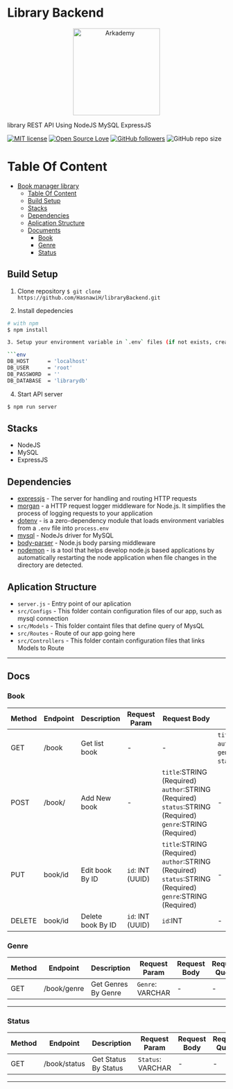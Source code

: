 # Library Backend

<p align = "center"><a href="https://www.arkademy.com/" target="blank"><img src="https://www.arkademy.com/img/logo%20arkademy-01.9c1222ba.png" width="200" alt="Arkademy" /></a></p>

library REST API Using NodeJS MySQL ExpressJS

[![MIT license](http://img.shields.io/badge/license-MIT-brightgreen.svg)](http://opensource.org/licenses/MIT)
[![Open Source Love](https://badges.frapsoft.com/os/v1/open-source.svg?v=102)](https://github.com/ellerbrock/open-source-badge/)
[![GitHub followers](https://img.shields.io/github/followers/iyansr?style=social)](https://github.com/iyansr?tab=followers)
![GitHub repo size](https://img.shields.io/github/repo-size/iyansr/novel-library-api)

# Table Of Content

- [Book manager library](#book-manager-library)
  - [Table Of Content](#table-of-content)
  - [Build Setup](#build-setup)
  - [Stacks](#stacks)
  - [Dependencies](#dependencies)
  - [Aplication Structure](#aplication-Structure)
  - [Documents](#docs)
    - [Book](#Book)
    - [Genre](#genre)
    - [Status](#status)

## Build Setup

1. Clone repository
   `$ git clone https://github.com/HasnawiH/libraryBackend.git`

2. Install depedencies

````bash
# with npm
$ npm install

3. Setup your environment variable in `.env` files (if not exists, create your own).

```env
DB_HOST      = 'localhost'
DB_USER      = 'root'
DB_PASSWORD  = ''
DB_DATABASE  = 'librarydb'
````

4. Start API server

```bash
$ npm run server
```

## Stacks

- NodeJS
- MySQL
- ExpressJS

## Dependencies

- [expressjs](https://www.npmjs.com/package/express) - The server for handling and routing HTTP requests
- [morgan](https://www.npmjs.com/package/morgan) - a HTTP request logger middleware for Node.js. It simplifies the process of logging requests to your application
- [dotenv](https://www.npmjs.com/package/dotenv) - is a zero-dependency module that loads environment variables from a `.env` file into `process.env`
- [mysql](https://www.npmjs.com/package/mysql) - NodeJs driver for MySQL
- [body-parser](https://www.npmjs.com/package/body-parser) - Node.js body parsing middleware
- [nodemon](https://www.npmjs.com/package/nodemon) - is a tool that helps develop node.js based applications by automatically restarting the node application when file changes in the directory are detected.

## Aplication Structure

- `server.js` - Entry point of our aplication
- `src/Configs` - This folder contain configuration files of our app, such as mysql connection
- `src/Models` - This folder containt files that define query of MysQL
- `src/Routes` - Route of our app going here
- `src/Controllers` - This folder contain configuration files that links Models to Route

---

## Docs

### **Book**

| Method | Endpoint | Description       | Request Param    | Request Body                                                                                              | Request Query                                                  |
| ------ | -------- | ----------------- | ---------------- | --------------------------------------------------------------------------------------------------------- | -------------------------------------------------------------- |
| GET    | /book    | Get list book     | -                | -                                                                                                         | `title`:STRING `author`:STRING `genre`: STRING `status`:STRING |
| POST   | /book/   | Add New book      | -                | `title`:STRING (Required) `author`:STRING (Required) `status`:STRING (Required) `genre`:STRING (Required) | -                                                              |
| PUT    | book/id  | Edit book By ID   | `id`: INT (UUID) | `title`:STRING (Required) `author`:STRING (Required) `status`:STRING (Required) `genre`:STRING (Required) | -                                                              |
| DELETE | book/id  | Delete book By ID | `id`: INT (UUID) | `id`:INT                                                                                                  | -                                                              |

### **Genre**

| Method | Endpoint    | Description         | Request Param    | Request Body | Request Query |
| ------ | ----------- | ------------------- | ---------------- | ------------ | ------------- |
| GET    | /book/genre | Get Genres By Genre | `Genre`: VARCHAR | -            | -             |

---

### **Status**

| Method | Endpoint     | Description          | Request Param     | Request Body | Request Query |
| ------ | ------------ | -------------------- | ----------------- | ------------ | ------------- |
| GET    | /book/status | Get Status By Status | `Status`: VARCHAR | -            | -             |

---
